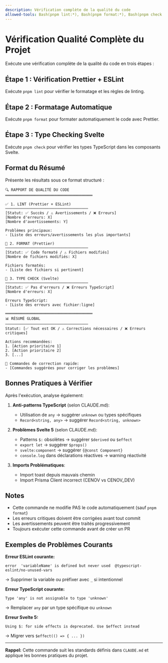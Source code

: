 ```yaml
---
description: Vérification complète de la qualité du code
allowed-tools: Bash(pnpm lint:*), Bash(pnpm format:*), Bash(pnpm check:*)
---
```


# Vérification Qualité Complète du Projet

Exécute une vérification complète de la qualité du code en trois étapes :

## Étape 1 : Vérification Prettier + ESLint

Exécute `pnpm lint` pour vérifier le formatage et les règles de linting.

## Étape 2 : Formatage Automatique

Exécute `pnpm format` pour formater automatiquement le code avec Prettier.

## Étape 3 : Type Checking Svelte

Exécute `pnpm check` pour vérifier les types TypeScript dans les composants Svelte.

## Format du Résumé

Présente les résultats sous ce format structuré :

```
🔍 RAPPORT DE QUALITÉ DU CODE
═══════════════════════════════════════

✅ 1. LINT (Prettier + ESLint)
─────────────────────────────────────
[Statut: ✅ Succès / ⚠️ Avertissements / ❌ Erreurs]
[Nombre d'erreurs: X]
[Nombre d'avertissements: Y]

Problèmes principaux:
- [Liste des erreurs/avertissements les plus importants]

📝 2. FORMAT (Prettier)
─────────────────────────────────────
[Statut: ✅ Code formaté / ⚠️ Fichiers modifiés]
[Nombre de fichiers modifiés: X]

Fichiers formatés:
- [Liste des fichiers si pertinent]

🔎 3. TYPE CHECK (Svelte)
─────────────────────────────────────
[Statut: ✅ Pas d'erreurs / ❌ Erreurs TypeScript]
[Nombre d'erreurs: X]

Erreurs TypeScript:
- [Liste des erreurs avec fichier:ligne]

═══════════════════════════════════════
📊 RÉSUMÉ GLOBAL
─────────────────────────────────────
Statut: [✅ Tout est OK / ⚠️ Corrections nécessaires / ❌ Erreurs critiques]

Actions recommandées:
1. [Action prioritaire 1]
2. [Action prioritaire 2]
3. [...]

🔧 Commandes de correction rapide:
- [Commandes suggérées pour corriger les problèmes]
```

## Bonnes Pratiques à Vérifier

Après l'exécution, analyse également:

1. **Anti-patterns TypeScript** (selon CLAUDE.md):
   - Utilisation de `any` → suggérer `unknown` ou types spécifiques
   - `Record<string, any>` → suggérer `Record<string, unknown>`

2. **Problèmes Svelte 5** (selon CLAUDE.md):
   - Patterns `$:` obsolètes → suggérer `$derived` ou `$effect`
   - `export let` → suggérer `$props()`
   - `svelte:component` → suggérer `{@const Component}`
   - `console.log` dans déclarations réactives → warning réactivité

3. **Imports Problématiques**:
   - Import toast depuis mauvais chemin
   - Import Prisma Client incorrect (CENOV vs CENOV_DEV)

## Notes

- Cette commande ne modifie PAS le code automatiquement (sauf `pnpm format`)
- Les erreurs critiques doivent être corrigées avant tout commit
- Les avertissements peuvent être traités progressivement
- Toujours exécuter cette commande avant de créer un PR

## Exemples de Problèmes Courants

**Erreur ESLint courante:**

```
error  'variableName' is defined but never used  @typescript-eslint/no-unused-vars
```

→ Supprimer la variable ou préfixer avec `_` si intentionnel

**Erreur TypeScript courante:**

```
Type 'any' is not assignable to type 'unknown'
```

→ Remplacer `any` par un type spécifique ou `unknown`

**Erreur Svelte 5:**

```
Using $: for side effects is deprecated. Use $effect instead
```

→ Migrer vers `$effect(() => { ... })`

---

**Rappel:** Cette commande suit les standards définis dans `CLAUDE.md` et applique les bonnes pratiques du projet.
